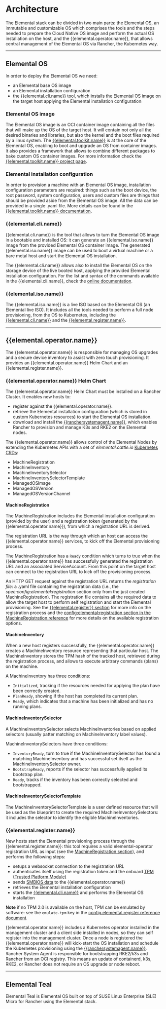 # Architecture

The Elemental stack can be divided in two main parts: the Elemental OS, an immutable and customizable OS which comprises the tools and the steps needed to prepare the Cloud Native OS image and perform the actual OS installation on the host, and the {{elemental.operator.name}}, that allows central management of the Elemental OS via Rancher, the Kubernetes way.

----
## Elemental OS
In order to deploy the Elemental OS we need:

- an Elemental base OS image
- an Elemental installation configuration
- the {{elemental.cli.name}} tool, which installs the Elemental OS image on the target host applying the Elemental installation configuration

### Elemental OS image
The Elemental OS image is an OCI container image containing all the files that will make up the OS of the target host. It will contain not only all the desired binaries and libraries, but also the kernel and the boot files required by a linux system.
The [{{elemental.toolkit.name}}]({{elemental.toolkit.url}}) is at the core of the Elemental OS, enabling to boot and upgrade an OS from container images. It also provides a framework that allows to combine different packages to bake custom OS container images. For more information check the [{{elemental.toolkit.name}} project page]({{elemental.toolkit.url}}).

### Elemental installation configuration
In order to provision a machine with an Elemental OS image, installation configuration parameters are required: things such as the boot device, the root password, system configuration, users and custom files are things that should be provided aside from the Elemental OS image. All the data can be provided in a single .yaml file. More details can be found in the [{{elemental.toolkit.name}} documentation]({{elemental.toolkit.url}}).

### {{elemental.cli.name}}
{{elemental.cli.name}} is the tool that allows to turn the Elemental OS image in a bootable and installed OS: it can generate an {{elemental.iso.name}} image from the provided Elemental OS container image. The generated {{elemental.iso.name}} image can be used to boot a virtual machine or a bare metal host and start the Elemental OS installation.

The {{elemental.cli.name}} allows also to install the Elemental OS on the storage device of the live booted host, applying the provided Elemental installation configuration. For the list and syntax of the commands available in the {{elemental.cli.name}}, check the [online documentation]({{elemental.cli.url}}).

### {{elemental.iso.name}}
The {{elemental.iso.name}} is a live ISO based on the Elemental OS (an Elemental live ISO).
It includes all the tools needed to perform a full node provisioning, from the OS to Kubernetes, including the [{{elemental.cli.name}}](#elemental-cli) and the [{{elemental.register.name}}](#elemental-register).

----

## {{elemental.operator.name}}
The {{elemental.operator.name}} is responsible for managing OS upgrades and a secure device inventory to assist
with zero touch provisioning.
It provides an {{elemental.operator.name}} Helm Chart and an {{elemental.register.name}}.

### {{elemental.operator.name}} Helm Chart
The {{elemental.operator.name}} Helm Chart must be installed on a Rancher Cluster. It enables new hosts to:

- register against the {{elemental.operator.name}}.
- retrieve the Elemental installation configuration (which is stored in custom Kubernetes resources) to start the Elemental OS installation.
- download and install the [{{ranchersystemagent.name}}]({{ranchersystemagent.url}}), which enables Rancher to provision and manage K3s and RKE2 on the Elemental nodes.

The {{elemental.operator.name}} allows control of the Elemental Nodes by extending the Kubernetes APIs with a set of _elemental.cattle.io_ [Kubernetes CRDs](https://kubernetes.io/docs/tasks/extend-kubernetes/custom-resources/custom-resource-definitions/):

- MachineRegistration
- MachineInventory
- MachineInventorySelector
- MachineInventorySelectorTemplate
- ManagedOSImage
- ManagedOSVersion
- ManagedOSVersionChannel

#### MachineRegistration
The MachineRegistration includes the Elemental installation configuration (provided by the user) and a registration token (generated by the {{elemental.operator.name}}), from which a registration URL is derived.

The registration URL is the way through which an host can access the {{elemental.operator.name}} services, to kick off the Elemental provisioning process.

The MachineRegistration has a `Ready` condition which turns to true when the {{elemental.operator.name}} has successfully generated the registration URL and an associated ServiceAccount. From this point on the target host can connect to the registration URL to kick off the provisioning process.

An HTTP GET request against the registration URL returns the _registration file_: a .yaml file containing the registration data (i.e., the _spec:config:elemental:registration_ section only from the just created MachineRegistration).
The registration file contains all the required data to allow the target host to perform self registration and start the Elemental provisioning. See the [{{elemental.register}} section](#elemental-register-client) for more info on the registration process and the [config:elemental:registration section in the MachineRegistration reference](machineregistration-reference.md#configelementalregistration) for more details on the available registration options.


#### MachineInventory
When a new host registers successfully, the {{elemental.operator.name}} creates a MachineInventory resource representing that particular host.
The MachineInventory stores the TPM hash of the tracked host, retrieved during the registration process, and allows to execute arbitrary commands (plans) on the machine.

A MachineInventory has three conditions:

- `Initialized`, tracking if the resources needed for applying the plan have been correctly created.
- `PlanReady`, showing if the host has completed its current plan.
- `Ready`, which indicates that a machine has been initialized and has no running plans.

#### MachineInventorySelector
A MachineInventorySelector selects MachineInventories based on applied selectors (usually patter matching on MachineInventory label values).

MachineInventorySelectors have three conditions:

- `InventoryReady`, turn to true if the MachineInventorySelector has found a matching MachineInventory and has successful set itself as the MachineInventorySelector owner.
- `BootstrapReady`, reports if the selector has successfully applied its bootstrap plan.
- `Ready`, tracks if the inventory has been correctly selected and bootstrapped.

#### MachineInventorySelectorTemplate
The MachineInventorySelectorTemplate is a user defined resource that will be used as the blueprint to create the required MachineInventorySelectors: it includes the selector to identify the eligible MachineInventories.


### {{elemental.register.name}}
New hosts start the Elemental provisioning process through the {{elemental.register.name}}: this tool requires a valid elemental-operator registration URL as input (see the [MachineRegistration section](#machineregistration)), and performs the following steps:

- setups a websocket connection to the registration URL
- authenticates itself using the registration token and the onboard [TPM (Trusted Platform Module)](https://en.wikipedia.org/wiki/Trusted_Platform_Module)
- sends [SMBIOS data](smbios.md) to the {{elemental.operator.name}}
- retrieves the Elemental installation configuration
- starts the [{{elemental.cli.name}}](#elemental-cli) and performs the Elemental OS installation

**Note**
if no TPM 2.0 is available on the host, TPM can be emulated by software: see the `emulate-tpm` key in the [config.elemental.register reference document](machineregistration-reference.md#configelementalregistration).


{{elemental.operator.name}} includes a Kubernetes operator installed in the management cluster and a client
side installed in nodes, so they can self register into the management cluster. Once a node is
registered the {{elemental.operator.name}} will kick-start the OS installation and schedule the Kubernetes
provisioning using the [{{ranchersystemagent.name}}]({{ranchersystemagent.url}}).
Rancher System Agent is responsible for bootstrapping RKE2/k3s and Rancher from an OCI registry. This means
an update of containerd, k3s, RKE2, or Rancher does not require an OS upgrade
or node reboot.

----

## Elemental Teal

Elemental Teal is Elemental OS built on top of SUSE Linux Enterprise (SLE) Micro for Rancher using the Elemental stack.